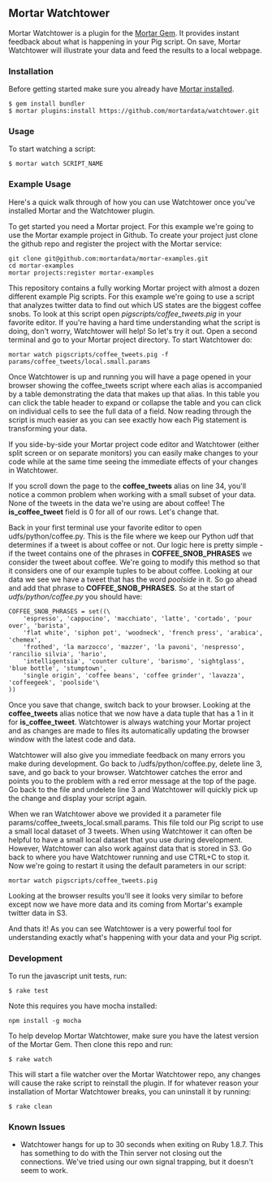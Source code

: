 ## Mortar Watchtower

Mortar Watchtower is a plugin for the [Mortar Gem](https://github.com/mortardata/mortar). It provides instant feedback about what is happening in your Pig script. On save, Mortar Watchtower will illustrate your data and feed the results to a local webpage.

### Installation ###

Before getting started make sure you already have [Mortar installed](http://help.mortardata.com/reference/mortar_project_reference/install_mortar_development_framework).

```
$ gem install bundler
$ mortar plugins:install https://github.com/mortardata/watchtower.git
```

### Usage ###

To start watching a script:

```
$ mortar watch SCRIPT_NAME
```

### Example Usage ###

Here's a quick walk through of how you can use Watchtower once you've installed Mortar and the Watchtower plugin.  

To get started you need a Mortar project.  For this example we're going to use the Mortar example project in Github. To create your project just clone the github repo and register the project with the Mortar service:

```
git clone git@github.com:mortardata/mortar-examples.git
cd mortar-examples
mortar projects:register mortar-examples
```

This repository contains a fully working Mortar project with almost a dozen different example Pig scripts.  For this example we're going to use a script that analyzes twitter data to find out which US states are the biggest coffee snobs.  To look at this script open *pigscripts/coffee_tweets.pig* in your favorite editor.  If you're having a hard time understanding what the script is doing, don't worry, Watchtower will help!  So let's try it out.  Open a second terminal and go to your Mortar project directory.  To start Watchtower do:

```
mortar watch pigscripts/coffee_tweets.pig -f params/coffee_tweets/local.small.params
```

Once Watchtower is up and running you will have a page opened in your browser showing the coffee_tweets script where each alias is accompanied by a table demonstrating the data that makes up that alias.  In this table you can click the table header to expand or collapse the table and you can click on individual cells to see the full data of a field.  Now reading through the script is much easier as you can see exactly how each Pig statement is transforming your data.

If you side-by-side your Mortar project code editor and Watchtower (either split screen or on separate monitors) you can easily make changes to your code while at the same time seeing the immediate effects of your changes in Watchtower.

If you scroll down the page to the **coffee_tweets** alias on line 34, you'll notice a common problem when working with a small subset of your data.  None of the tweets in the data we're using are about coffee!  The **is_coffee_tweet** field is 0 for all of our rows.  Let's change that.

Back in your first terminal use your favorite editor to open udfs/python/coffee.py.  This is the file where we keep our Python udf that determines if a tweet is about coffee or not.  Our logic here is pretty simple - if the tweet contains one of the phrases in **COFFEE_SNOB_PHRASES** we consider the tweet about coffee.  We're going to modify this method so that it considers one of our example tuples to be about coffee.  Looking at our data we see we have a tweet that has the word *poolside* in it.  So go ahead and add that phrase to **COFFEE_SNOB_PHRASES**.  So at the start of *udfs/python/coffee.py* you should have:

```
COFFEE_SNOB_PHRASES = set((\
    'espresso', 'cappucino', 'macchiato', 'latte', 'cortado', 'pour over', 'barista',
    'flat white', 'siphon pot', 'woodneck', 'french press', 'arabica', 'chemex',
    'frothed', 'la marzocco', 'mazzer', 'la pavoni', 'nespresso', 'rancilio silvia', 'hario',
    'intelligentsia', 'counter culture', 'barismo', 'sightglass', 'blue bottle', 'stumptown',
    'single origin', 'coffee beans', 'coffee grinder', 'lavazza', 'coffeegeek', 'poolside'\
))
```

Once you save that change, switch back to your browser.  Looking at the **coffee_tweets** alias notice that we now have a data tuple that has a 1 in it for **is_coffee_tweet**.  Watchtower is always watching your Mortar project and as changes are made to files its automatically updating the browser window with the latest code and data.

Watchtower will also give you immediate feedback on many errors you make during development.  Go back to /udfs/python/coffee.py, delete line 3, save, and go back to your browser.  Watchtower catches the error and points you to the problem with a red error message at the top of the page.  Go back to the file and undelete line 3 and Watchtower will quickly pick up the change and display your script again.

When we ran Watchtower above we provided it a parameter file params/coffee_tweets_local.small.params.  This file told our Pig script to use a small local dataset of 3 tweets.  When using Watchtower it can often be helpful to have a small local dataset that you use during development.  However, Watchtower can also work against data that is stored in S3.  Go back to where you have Watchtower running and use CTRL+C to stop it.  Now we're going to restart it using the default parameters in our script:

```
mortar watch pigscripts/coffee_tweets.pig
```

Looking at the browser results you'll see it looks very similar to before except now we have more data and its coming from Mortar's example twitter data in S3.

And thats it!  As you can see Watchtower is a very powerful tool for understanding exactly what's happening with your data and your Pig script.


### Development ###

To run the javascript unit tests, run:
```
$ rake test
```
Note this requires you have mocha installed:
```
npm install -g mocha
```

To help develop Mortar Watchtower, make sure you have the latest version of the Mortar Gem. Then clone this repo and run:

```
$ rake watch
```

This will start a file watcher over the Mortar Watchtower repo, any changes will cause the rake script to reinstall the plugin. If for whatever reason your installation of Mortar Watchtower breaks, you can uninstall it by running:

```
$ rake clean
```

### Known Issues ###

* Watchtower hangs for up to 30 seconds when exiting on Ruby 1.8.7. This has something to do with the Thin server not closing out the connections. We've tried using our own signal trapping, but it doesn't seem to work.
